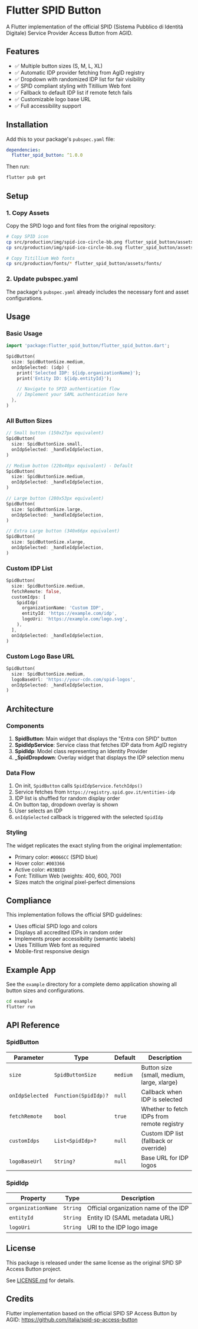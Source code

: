# Flutter SPID Button

A Flutter implementation of the official SPID (Sistema Pubblico di Identità Digitale) Service Provider Access Button from AGID.

## Features

- ✅ Multiple button sizes (S, M, L, XL)
- ✅ Automatic IDP provider fetching from AgID registry
- ✅ Dropdown with randomized IDP list for fair visibility
- ✅ SPID compliant styling with Titillium Web font
- ✅ Fallback to default IDP list if remote fetch fails
- ✅ Customizable logo base URL
- ✅ Full accessibility support

## Installation

Add this to your package's `pubspec.yaml` file:

```yaml
dependencies:
  flutter_spid_button: ^1.0.0
```

Then run:

```bash
flutter pub get
```

## Setup

### 1. Copy Assets

Copy the SPID logo and font files from the original repository:

```bash
# Copy SPID icon
cp src/production/img/spid-ico-circle-bb.png flutter_spid_button/assets/images/
cp src/production/img/spid-ico-circle-bb.svg flutter_spid_button/assets/images/

# Copy Titillium Web fonts
cp src/production/fonts/* flutter_spid_button/assets/fonts/
```

### 2. Update pubspec.yaml

The package's `pubspec.yaml` already includes the necessary font and asset configurations.

## Usage

### Basic Usage

```dart
import 'package:flutter_spid_button/flutter_spid_button.dart';

SpidButton(
  size: SpidButtonSize.medium,
  onIdpSelected: (idp) {
    print('Selected IDP: ${idp.organizationName}');
    print('Entity ID: ${idp.entityId}');

    // Navigate to SPID authentication flow
    // Implement your SAML authentication here
  },
)
```

### All Button Sizes

```dart
// Small button (150x27px equivalent)
SpidButton(
  size: SpidButtonSize.small,
  onIdpSelected: _handleIdpSelection,
)

// Medium button (220x40px equivalent) - Default
SpidButton(
  size: SpidButtonSize.medium,
  onIdpSelected: _handleIdpSelection,
)

// Large button (280x53px equivalent)
SpidButton(
  size: SpidButtonSize.large,
  onIdpSelected: _handleIdpSelection,
)

// Extra Large button (340x66px equivalent)
SpidButton(
  size: SpidButtonSize.xlarge,
  onIdpSelected: _handleIdpSelection,
)
```

### Custom IDP List

```dart
SpidButton(
  size: SpidButtonSize.medium,
  fetchRemote: false,
  customIdps: [
    SpidIdp(
      organizationName: 'Custom IDP',
      entityId: 'https://example.com/idp',
      logoUri: 'https://example.com/logo.svg',
    ),
  ],
  onIdpSelected: _handleIdpSelection,
)
```

### Custom Logo Base URL

```dart
SpidButton(
  size: SpidButtonSize.medium,
  logoBaseUrl: 'https://your-cdn.com/spid-logos',
  onIdpSelected: _handleIdpSelection,
)
```

## Architecture

### Components

1. **SpidButton**: Main widget that displays the "Entra con SPID" button
2. **SpidIdpService**: Service class that fetches IDP data from AgID registry
3. **SpidIdp**: Model class representing an Identity Provider
4. **_SpidDropdown**: Overlay widget that displays the IDP selection menu

### Data Flow

1. On init, `SpidButton` calls `SpidIdpService.fetchIdps()`
2. Service fetches from `https://registry.spid.gov.it/entities-idp`
3. IDP list is shuffled for random display order
4. On button tap, dropdown overlay is shown
5. User selects an IDP
6. `onIdpSelected` callback is triggered with the selected `SpidIdp`

### Styling

The widget replicates the exact styling from the original implementation:

- Primary color: `#0066CC` (SPID blue)
- Hover color: `#003366`
- Active color: `#83BEED`
- Font: Titillium Web (weights: 400, 600, 700)
- Sizes match the original pixel-perfect dimensions

## Compliance

This implementation follows the official SPID guidelines:

- Uses official SPID logo and colors
- Displays all accredited IDPs in random order
- Implements proper accessibility (semantic labels)
- Uses Titillium Web font as required
- Mobile-first responsive design

## Example App

See the `example` directory for a complete demo application showing all button sizes and configurations.

```bash
cd example
flutter run
```

## API Reference

### SpidButton

| Parameter | Type | Default | Description |
|-----------|------|---------|-------------|
| `size` | `SpidButtonSize` | `medium` | Button size (small, medium, large, xlarge) |
| `onIdpSelected` | `Function(SpidIdp)?` | `null` | Callback when IDP is selected |
| `fetchRemote` | `bool` | `true` | Whether to fetch IDPs from remote registry |
| `customIdps` | `List<SpidIdp>?` | `null` | Custom IDP list (fallback or override) |
| `logoBaseUrl` | `String?` | `null` | Base URL for IDP logos |

### SpidIdp

| Property | Type | Description |
|----------|------|-------------|
| `organizationName` | `String` | Official organization name of the IDP |
| `entityId` | `String` | Entity ID (SAML metadata URL) |
| `logoUri` | `String` | URI to the IDP logo image |

## License

This package is released under the same license as the original SPID SP Access Button project.

See [LICENSE.md](../LICENSE.md) for details.

## Credits

Flutter implementation based on the official SPID SP Access Button by AGID:
https://github.com/italia/spid-sp-access-button
